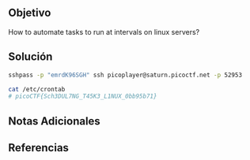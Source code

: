 ## Objetivo
How to automate tasks to run at intervals on linux servers?

## Solución
```bash
sshpass -p "emrdK96SGH" ssh picoplayer@saturn.picoctf.net -p 52953

cat /etc/crontab
# picoCTF{Sch3DUL7NG_T45K3_L1NUX_0bb95b71}
```

## Notas Adicionales


## Referencias
